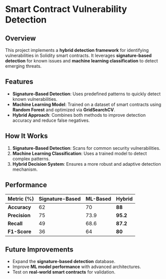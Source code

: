 # Smart Contract Vulnerability Detection

## Overview
This project implements a **hybrid detection framework** for identifying vulnerabilities in Solidity smart contracts. It leverages **signature-based detection** for known issues and **machine learning classification** to detect emerging threats.

## Features
- **Signature-Based Detection**: Uses predefined patterns to quickly detect known vulnerabilities.
- **Machine Learning Model**: Trained on a dataset of smart contracts using **Random Forest** and optimized via **GridSearchCV**.
- **Hybrid Approach**: Combines both methods to improve detection accuracy and reduce false negatives.

## How It Works
1. **Signature-Based Detection**: Scans for common security vulnerabilities.
2. **Machine Learning Classification**: Uses a trained model to detect complex patterns.
3. **Hybrid Decision System**: Ensures a more robust and adaptive detection mechanism.

## Performance
| Metric (%)  | Signature-Based | ML-Based | Hybrid |
|------------|----------------|----------|--------|
| **Accuracy**  | 62 | 70 | **88** |
| **Precision** | 75 | 73.9 | **95.2** |
| **Recall**    | 49 | 68.6 | **87.2** |
| **F1-Score**  | 36 | 64 | **80** |

## Future Improvements
- Expand the **signature-based detection** database.
- Improve **ML model performance** with advanced architectures.
- Test on **real-world smart contracts** for validation.
